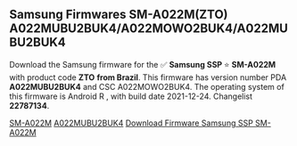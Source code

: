 <h2>Samsung Firmwares SM-A022M(ZTO) A022MUBU2BUK4/A022MOWO2BUK4/A022MUBU2BUK4</h2>
Download the Samsung firmware for the ✅ <strong>Samsung SSP </strong> ⭐ <strong>SM-A022M</strong> with product code <strong>ZTO</strong> <strong> from Brazil</strong>. This firmware has version number PDA <strong>A022MUBU2BUK4</strong> and CSC A022MOWO2BUK4. The operating system of this firmware is Android R , with build date 2021-12-24. Changelist <strong>22787134</strong>.

[SM-A022M](https://samfirm.shop/samsung/model/SM-A022M)
[A022MUBU2BUK4](https://samfirm.shop/samsung/pda/A022MUBU2BUK4)
[Download Firmware Samsung SSP SM-A022M](https://samfirm.shop/samsung/firmware/485177)
